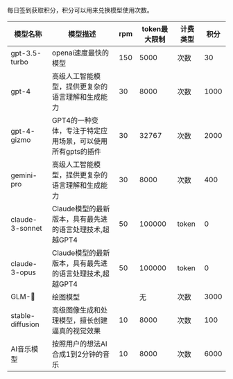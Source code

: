 每日签到获取积分，积分可以用来兑换模型使用次数。

| 模型名称 | 模型描述 | rpm | token最大限制 | 计费类型 | 积分 |
| --- | --- | --- | --- | --- | --- |
| gpt-3.5-turbo | openai速度最快的模型 | 150 | 5000 | 次数 | 30 |
| gpt-4 | 高级人工智能模型，提供更复杂的语言理解和生成能力 | 30 | 8000 | 次数 | 1000 |
| gpt-4-gizmo | GPT4的一种变体，专注于特定应用场景，可以使用所有gpts的插件 | 30 | 32767 | 次数 | 2000 |
| gemini-pro | 高级人工智能模型，提供更复杂的语言理解和生成能力 | 30 | 8000 | 次数 | 400 |
| claude-3-sonnet | Claude模型的最新版本，具有最先进的语言处理技术,超越GPT4 | 50 | 100000 | token | 0 |
| claude-3-opus | Claude模型的最新版本，具有最先进的语言处理技术,超越GPT4 | 50 | 100000 | token | 0 |
| GLM-🎨 | 绘图模型 |  | 无 | 次数 | 3000 |
| stable-diffusion | 高级图像生成和处理模型，擅长创建逼真的视觉效果 | 10 | 8000 | 次数 | 100 |
| AI音乐模型 | 按照用户的想法AI合成1到2分钟的音乐 | 10 | 8000 | 次数 | 6000 |
